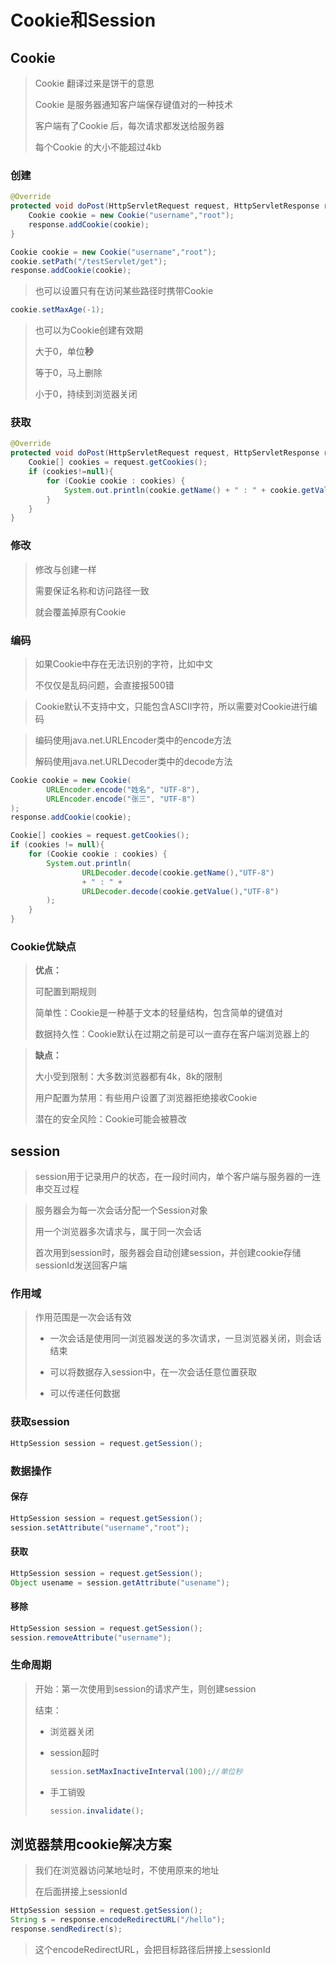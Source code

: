 # Cookie和Session

## Cookie

> Cookie 翻译过来是饼干的意思
>
> Cookie 是服务器通知客户端保存键值对的一种技术
>
> 客户端有了Cookie 后，每次请求都发送给服务器
>
> 每个Cookie 的大小不能超过4kb



### 创建

```java
@Override
protected void doPost(HttpServletRequest request, HttpServletResponse response) throws ServletException, IOException {
    Cookie cookie = new Cookie("username","root");
    response.addCookie(cookie);
}
```

```java
Cookie cookie = new Cookie("username","root");
cookie.setPath("/testServlet/get");
response.addCookie(cookie);
```

> 也可以设置只有在访问某些路径时携带Cookie

```java
cookie.setMaxAge(-1);
```

> 也可以为Cookie创建有效期
>
> 大于0，单位**秒**
>
> 等于0，马上删除
>
> 小于0，持续到浏览器关闭



### 获取

```java
@Override
protected void doPost(HttpServletRequest request, HttpServletResponse response) throws ServletException, IOException {
    Cookie[] cookies = request.getCookies();
    if (cookies!=null){
        for (Cookie cookie : cookies) {
            System.out.println(cookie.getName() + " : " + cookie.getValue());
        }
    }
}
```



### 修改

> 修改与创建一样
>
> 需要保证名称和访问路径一致
>
> 就会覆盖掉原有Cookie



### 编码

> 如果Cookie中存在无法识别的字符，比如中文
>
> 不仅仅是乱码问题，会直接报500错

> Cookie默认不支持中文，只能包含ASCII字符，所以需要对Cookie进行编码

> 编码使用java.net.URLEncoder类中的encode方法
>
> 解码使用java.net.URLDecoder类中的decode方法

```java
Cookie cookie = new Cookie(
        URLEncoder.encode("姓名", "UTF-8"),
        URLEncoder.encode("张三", "UTF-8")
);
response.addCookie(cookie);
```

```java
Cookie[] cookies = request.getCookies();
if (cookies != null){
    for (Cookie cookie : cookies) {
        System.out.println(
                URLDecoder.decode(cookie.getName(),"UTF-8")
                + " : " +
                URLDecoder.decode(cookie.getValue(),"UTF-8")        
        );
    }
}
```



### Cookie优缺点

> **优点：**
>
> 可配置到期规则
>
> 简单性：Cookie是一种基于文本的轻量结构，包含简单的键值对
>
> 数据持久性：Cookie默认在过期之前是可以一直存在客户端浏览器上的

> **缺点：**
>
> 大小受到限制：大多数浏览器都有4k，8k的限制
>
> 用户配置为禁用：有些用户设置了浏览器拒绝接收Cookie
>
> 潜在的安全风险：Cookie可能会被篡改



## session

> session用于记录用户的状态，在一段时间内，单个客户端与服务器的一连串交互过程

> 服务器会为每一次会话分配一个Session对象
>
> 用一个浏览器多次请求与，属于同一次会话
>
> 首次用到session时，服务器会自动创建session，并创建cookie存储sessionId发送回客户端



### 作用域

> 作用范围是一次会话有效
>
> * 一次会话是使用同一浏览器发送的多次请求，一旦浏览器关闭，则会话结束
>
> * 可以将数据存入session中，在一次会话任意位置获取
>
> * 可以传递任何数据



### 获取session

```java
HttpSession session = request.getSession();
```



### 数据操作

#### 保存

```java
HttpSession session = request.getSession();
session.setAttribute("username","root");
```

#### 获取

```java
HttpSession session = request.getSession();
Object usename = session.getAttribute("usename");
```

#### 移除

```java
HttpSession session = request.getSession();
session.removeAttribute("username");
```



### 生命周期

> 开始：第一次使用到session的请求产生，则创建session
>
> 结束：
>
> * 浏览器关闭
>
> * session超时
>
>   ```java
>   session.setMaxInactiveInterval(100);//单位秒
>   ```
>
> * 手工销毁
>
>   ```java
>   session.invalidate();
>   ```



## 浏览器禁用cookie解决方案

> 我们在浏览器访问某地址时，不使用原来的地址
>
> 在后面拼接上sessionId

```java
HttpSession session = request.getSession();
String s = response.encodeRedirectURL("/hello");
response.sendRedirect(s);
```

> 这个encodeRedirectURL，会把目标路径后拼接上sessionId

